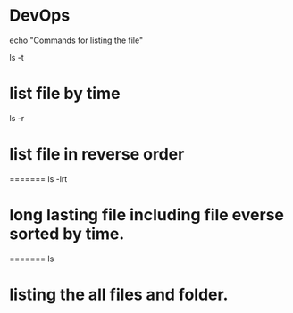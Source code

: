 # DevOps

echo "Commands for listing the file"

ls -t 

# list file by time

ls -r

# list file in reverse order

=======
ls -lrt
# long lasting file including file everse sorted by time.

=======
ls
# listing the all files and folder.
